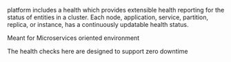 platform includes a health which provides extensible health reporting for the status of entities in a cluster. Each node, application, service, partition, replica, or instance, has a continuously updatable health status.

Meant for Microservices oriented environment

The health checks here are designed to support zero downtime


